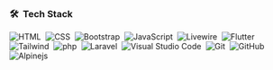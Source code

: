 ### 🛠 &nbsp;Tech Stack

![HTML](https://img.shields.io/badge/-HTML-05122A?style=flat&logo=HTML5)&nbsp;
![CSS](https://img.shields.io/badge/-CSS-05122A?style=flat&logo=CSS3&logoColor=1572B6)&nbsp;
![Bootstrap](https://img.shields.io/badge/-Bootstrap-05122A?style=flat&logo=bootstrap&logoColor=563D7C)&nbsp;
![JavaScript](https://img.shields.io/badge/-JavaScript-05122A?style=flat&logo=javascript)&nbsp;
![Livewire](https://img.shields.io/badge/-livewire-05122A?&style=flat&logo=livewire)&nbsp;
![Flutter](https://img.shields.io/badge/-flutter-05122A?&&style=flat&logo=flutter)\
![Tailwind](https://img.shields.io/badge/-tailwindcss-05122A?style=flat&logo=tailwindcss)&nbsp;
![php](https://img.shields.io/badge/-php-05122A?&style=flat&logo=php)&nbsp;
![Laravel](https://img.shields.io/badge/-laravel-05122A?&&style=flat&logo=laravel)&nbsp;
![Visual Studio Code](https://img.shields.io/badge/-Visual%20Studio%20Code-05122A?style=flat&logo=visual-studio-code)&nbsp;
![Git](https://img.shields.io/badge/-Git-05122A?style=flat&logo=git)&nbsp;
![GitHub](https://img.shields.io/badge/-GitHub-05122A?style=flat&logo=github)\
![Alpinejs](https://img.shields.io/badge/-Alpine.js-05122A?style=flat&logo=Alpine.js&logoColor=FFA518)&nbsp;
